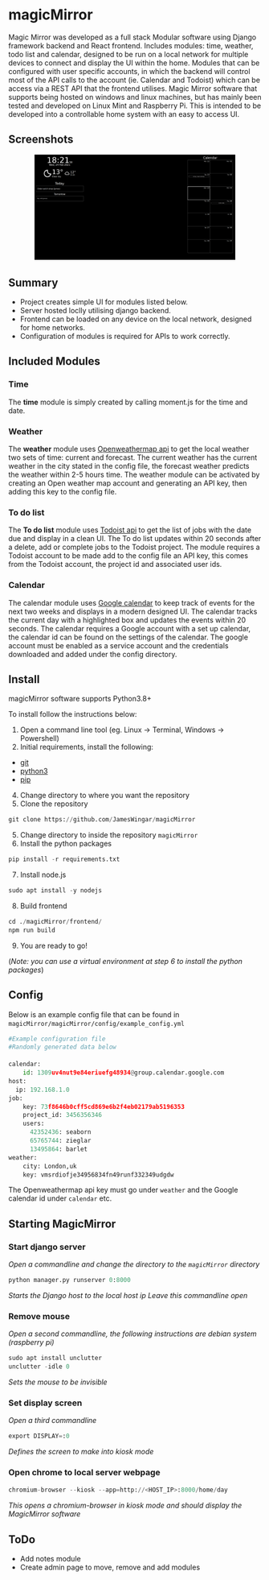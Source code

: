 # magicMirror
Magic Mirror was developed as a full stack Modular software using Django framework backend and React frontend. Includes modules: time, weather, todo list and calendar, designed to be run on a local network for multiple devices to connect and display the UI within the home. Modules that can be configured with user specific accounts, in which the backend will control most of the API calls to the account (ie. Calendar and Todoist) which can be access via a REST API that the frontend utilises. Magic Mirror software that supports being hosted on windows and linux machines, but has mainly been tested and developed on Linux Mint and Raspberry Pi. This is intended to be developed into a controllable home system with an easy to access UI.

## Screenshots
<p align="center">
  <img src="https://github.com/JamesWingar/magicMirror/blob/master/src/example_screenshot_2560_1440.png" width="400">
</p>

## Summary
* Project creates simple UI for modules listed below.
* Server hosted loclly utilising django backend.
* Frontend can be loaded on any device on the local network, designed for home networks.
* Configuration of modules is required for APIs to work correctly. 

## Included Modules

### Time
The **time** module is simply created by calling moment.js for the time and date.

### Weather
The **weather** module uses [Openweathermap api](https://openweathermap.org/) to get the local weather two sets of time: current and forecast. The current weather has the current weather in the city stated in the config file, the forecast weather predicts the weather within 2-5 hours time. The weather module can be activated by creating an Open weather map account and generating an API key, then adding this key to the config file.

### To do list
The **To do list** module uses [Todoist api](https://todoist.com/) to get the list of jobs with the date due and display in a clean UI. The To do list updates within 20 seconds after a delete, add or complete jobs to the Todoist project. The module requires a Todoist account to be made add to the config file an API key, this comes from the Todoist account, the project id and associated user ids.

### Calendar
The calendar module uses [Google calendar](https://calendar.google.com/calendar/r) to keep track of events for the next two weeks and displays in a modern designed UI. The calendar tracks the current day with a highlighted box and updates the events within 20 seconds. The calendar requires a Google account with a set up calendar, the calendar id can be found on the settings of the calendar. The google account must be enabled as a service account and the credentials downloaded and added under the config directory.

## Install
magicMirror software supports Python3.8+

To install follow the instructions below:
1. Open a command line tool (eg. Linux -> Terminal, Windows -> Powershell)
2. Initial requirements, install the following:
* [git](https://git-scm.com/downloads)
* [python3](https://www.python.org/download/releases/3.0/)
* [pip](https://pypi.org/project/pip/)
4. Change directory to where you want the repository
5. Clone the repository
```python
git clone https://github.com/JamesWingar/magicMirror
```
5. Change directory to inside the repository `magicMirror`
6. Install the python packages
```python
pip install -r requirements.txt
```
7. Install node.js
```python
sudo apt install -y nodejs
```
8. Build frontend
```python
cd ./magicMirror/frontend/
npm run build
```
9. You are ready to go!

(*Note: you can use a virtual environment at step 6 to install the python packages*)

## Config
Below is an example config file that can be found in `magicMirror/magicMirror/config/example_config.yml`

```python
#Example configuration file
#Randomly generated data below

calendar:
    id: 1309uv4nut9e84eriuefg48934@group.calendar.google.com
host:
  ip: 192.168.1.0
job:
    key: 73f8646b0cff5cd869e6b2f4eb02179ab5196353
    project_id: 3456356346
    users:
      42352436: seaborn
      65765744: zieglar
      13495864: barlet
weather:
    city: London,uk
    key: vmsrdiofje34956834fn49runf332349udgdw
```
The Openweathermap api key must go under `weather` and the Google calendar id under `calendar` etc.

## Starting MagicMirror 
### Start django server
*Open a commandline and change the directory to the `magicMirror` directory*
```python
python manager.py runserver 0:8000
```
*Starts the Django host to the local host ip*
*Leave this commandline open*

### Remove mouse
*Open a second commandline, the following instructions are debian system (raspberry pi)*
```python
sudo apt install unclutter
unclutter -idle 0
```
*Sets the mouse to be invisible*

### Set display screen
*Open a third commandline*
```python
export DISPLAY=:0
```
*Defines the screen to make into kiosk mode*

### Open chrome to local server webpage
```python
chromium-browser --kiosk --app=http://<HOST_IP>:8000/home/day
```
*This opens a chromium-browser in kiosk mode and should display the MagicMirror software*

## ToDo
* Add notes module
* Create admin page to move, remove and add modules
